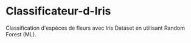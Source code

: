 # Classificateur-d-Iris
Classification d'espèces de fleurs avec Iris Dataset en utilisant Random Forest (ML).
